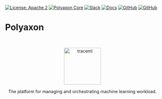 [![License: Apache 2](https://img.shields.io/badge/License-apache2-blue.svg?style=flat&longCache=true)](LICENSE)
[![Polyaxon Core](https://github.com/polyaxon/polyaxon/actions/workflows/cli.yml/badge.svg)](https://github.com/polyaxon/polyaxon/actions/workflows/cli.yml)
[![Slack](https://img.shields.io/badge/Slack-1.4k%20members-blue.svg?style=flat&logo=slack&longCache=true)](https://polyaxon.com/slack/)
[![Docs](https://img.shields.io/badge/docs-stable-brightgreen.svg?style=flat&longCache=true)](https://polyaxon.com/docs/)
[![GitHub](https://img.shields.io/badge/issue_tracker-github-blue?style=flat&logo=github&longCache=true)](https://github.com/polyaxon/polyaxon/issues)
[![GitHub](https://img.shields.io/badge/roadmap-github-blue?style=flat&logo=github&longCache=true)](https://github.com/polyaxon/polyaxon/milestones)

# Polyaxon

<br>
<p align="center">
  <p align="center">
    <a href="https://polyaxon.com/?utm_source=github&utm_medium=core-logo" target="_blank">
        <img src="https://raw.githubusercontent.com/polyaxon/polyaxon/master/artifacts/packages/polyaxon.svg" alt="traceml" height="120">
    </a>
  </p>
    <p align="center">
       The platform for managing and orchestrating machine learning workload.
    </p>
</p>
<br>  
